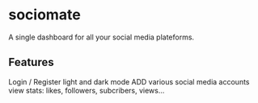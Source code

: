 # sociomate
A single dashboard for all your social media plateforms.

## Features
Login / Register
light and dark mode
ADD various social media accounts
view stats: likes, followers, subcribers, views...